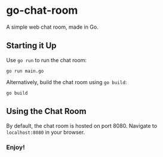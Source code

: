 # go-chat-room

A simple web chat room, made in Go.

## Starting it Up

Use `go run` to run the chat room:

```
go run main.go
```

Alternatively, build the chat room using `go build`:

```
go build
```

## Using the Chat Room

By default, the chat room is hosted on port 8080. Navigate to `localhost:8080` in your browser.


### Enjoy!